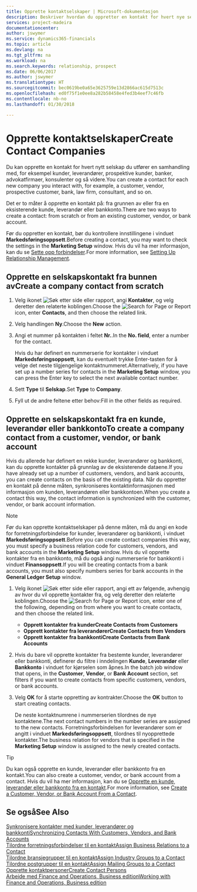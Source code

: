 ```yaml
---
title: Opprette kontaktselskaper | Microsoft-dokumentasjon
description: Beskriver hvordan du oppretter en kontakt for hvert nye selskap eller potensielle selskap du samhandler med eller har et forhold til.
services: project-madeira
documentationcenter: 
author: jswymer
ms.service: dynamics365-financials
ms.topic: article
ms.devlang: na
ms.tgt_pltfrm: na
ms.workload: na
ms.search.keywords: relationship, prospect
ms.date: 06/06/2017
ms.author: jswymer
ms.translationtype: HT
ms.sourcegitcommit: bec0619be0a65e3625759e13d2866ac615d7513c
ms.openlocfilehash: ed0f75f1e0ee8a282b58458e4fed3b4eef7c46fb
ms.contentlocale: nb-no
ms.lasthandoff: 01/30/2018

---
```

# <a name="create-contact-companies"></a><span data-ttu-id="11932-103">Opprette kontaktselskaper</span><span class="sxs-lookup"><span data-stu-id="11932-103">Create Contact Companies</span></span>
<span data-ttu-id="11932-104">Du kan opprette en kontakt for hvert nytt selskap du utfører en samhandling med, for eksempel kunder, leverandører, prospektive kunder, banker, advokatfirmaer, konsulenter og så videre.</span><span class="sxs-lookup"><span data-stu-id="11932-104">You can create a contact for each new company you interact with, for example, a customer, vendor, prospective customer, bank, law firm, consultant, and so on.</span></span>

<span data-ttu-id="11932-105">Det er to måter å opprette en kontakt på: fra grunnen av eller fra en eksisterende kunde, leverandør eller bankkonto.</span><span class="sxs-lookup"><span data-stu-id="11932-105">There are two ways to create a contact: from scratch or from an existing customer, vendor, or bank account.</span></span>

<span data-ttu-id="11932-106">Før du oppretter en kontakt, bør du kontrollere innstillingene i vinduet **Markedsføringsoppsett**.</span><span class="sxs-lookup"><span data-stu-id="11932-106">Before creating a contact, you may want to check the settings in the **Marketing Setup** window.</span></span> <span data-ttu-id="11932-107">Hvis du vil ha mer informasjon, kan du se [Sette opp forbindelser](marketing-setup-marketing.md).</span><span class="sxs-lookup"><span data-stu-id="11932-107">For more information, see [Setting Up Relationship Management](marketing-setup-marketing.md).</span></span>

## <a name="create-a-company-contact-from-scratch"></a><span data-ttu-id="11932-108">Opprette en selskapskontakt fra bunnen av</span><span class="sxs-lookup"><span data-stu-id="11932-108">Create a company contact from scratch</span></span>
1. <span data-ttu-id="11932-109">Velg ikonet ![Søk etter side eller rapport](media/ui-search/search_small.png "Søk etter side eller rapport"), angi **Kontakter**, og velg deretter den relaterte koblingen.</span><span class="sxs-lookup"><span data-stu-id="11932-109">Choose the ![Search for Page or Report](media/ui-search/search_small.png "Search for Page or Report icon") icon, enter **Contacts**, and then choose the related link.</span></span>
2. <span data-ttu-id="11932-110">Velg handlingen **Ny**.</span><span class="sxs-lookup"><span data-stu-id="11932-110">Choose the **New** action.</span></span>
3. <span data-ttu-id="11932-111">Angi et nummer på kontakten i feltet **Nr.**.</span><span class="sxs-lookup"><span data-stu-id="11932-111">In the **No. field**, enter a number for the contact.</span></span>

    <span data-ttu-id="11932-112">Hvis du har definert en nummerserie for kontakter i vinduet **Markedsføringsoppsett**, kan du eventuelt trykke Enter-tasten for å velge det neste tilgjengelige kontaktnummeret.</span><span class="sxs-lookup"><span data-stu-id="11932-112">Alternatively, if you have set up a number series for contacts in the **Marketing Setup** window, you can press the Enter key to select the next available contact number.</span></span>  
4. <span data-ttu-id="11932-113">Sett **Type** til **Selskap**.</span><span class="sxs-lookup"><span data-stu-id="11932-113">Set **Type** to **Company**.</span></span>
5. <span data-ttu-id="11932-114">Fyll ut de andre feltene etter behov:</span><span class="sxs-lookup"><span data-stu-id="11932-114">Fill in the other fields as required.</span></span>

## <a name="to-create-a-company-contact-from-a-customer-vendor-or-bank-account"></a><span data-ttu-id="11932-115">Opprette en selskapskontakt fra en kunde, leverandør eller bankkonto</span><span class="sxs-lookup"><span data-stu-id="11932-115">To create a company contact from a customer, vendor, or bank account</span></span>
<span data-ttu-id="11932-116">Hvis du allerede har definert en rekke kunder, leverandører og bankkonti, kan du opprette kontakter på grunnlag av de eksisterende dataene.</span><span class="sxs-lookup"><span data-stu-id="11932-116">If you have already set up a number of customers, vendors, and bank accounts, you can create contacts on the basis of the existing data.</span></span> <span data-ttu-id="11932-117">Når du oppretter en kontakt på denne måten, synkroniseres kontaktinformasjonen med informasjon om kunden, leverandøren eller bankkontoen.</span><span class="sxs-lookup"><span data-stu-id="11932-117">When you create a contact this way, the contact information is synchronized with the customer, vendor, or bank account information.</span></span>

> [!NOTE]  
>   <span data-ttu-id="11932-118">Før du kan opprette kontaktselskaper på denne måten, må du angi en kode for forretningsforbindelse for kunder, leverandører og bankkonti, i vinduet **Markedsføringsoppsett**.</span><span class="sxs-lookup"><span data-stu-id="11932-118">Before you can create contact companies this way, you must specify a business relation code for customers, vendors, and bank accounts in the **Marketing Setup** window.</span></span> <span data-ttu-id="11932-119">Hvis du vil opprette kontakter fra en bankkonto, må du også angi nummerserie for bankkonti i vinduet **Finansoppsett**.</span><span class="sxs-lookup"><span data-stu-id="11932-119">If you will be creating contacts from a bank accounts, you must also specify numbers series for bank accounts in the **General Ledger Setup** window.</span></span>

1. <span data-ttu-id="11932-120">Velg ikonet ![Søk etter side eller rapport](media/ui-search/search_small.png "Søk etter side eller rapport"), angi ett av følgende, avhengig av hvor du vil opprette kontakter fra, og velg deretter den relaterte koblingen.</span><span class="sxs-lookup"><span data-stu-id="11932-120">Choose the ![Search for Page or Report](media/ui-search/search_small.png "Search for Page or Report icon") icon, enter one of the following, depending on from where you want to create contacts, and then choose the related link.</span></span>
   * <span data-ttu-id="11932-121">**Opprett kontakter fra kunder**</span><span class="sxs-lookup"><span data-stu-id="11932-121">**Create Contacts from Customers**</span></span>
   * <span data-ttu-id="11932-122">**Opprett kontakter fra leverandører**</span><span class="sxs-lookup"><span data-stu-id="11932-122">**Create Contacts from Vendors**</span></span>
   * <span data-ttu-id="11932-123">**Opprett kontakter fra bankkonti**</span><span class="sxs-lookup"><span data-stu-id="11932-123">**Create Contacts from Bank Accounts**</span></span>
2. <span data-ttu-id="11932-124">Hvis du bare vil opprette kontakter fra bestemte kunder, leverandører eller bankkonti, definerer du filtre i inndelingen **Kunde**, **Leverandør** eller **Bankkonto** i vinduet for kjørselen som åpnes.</span><span class="sxs-lookup"><span data-stu-id="11932-124">In the batch job window that opens, in the **Customer**, **Vendor**, or **Bank Account** section, set filters if you want to create contacts from specific customers, vendors, or bank accounts.</span></span>
3. <span data-ttu-id="11932-125">Velg **OK** for å starte oppretting av kontrakter.</span><span class="sxs-lookup"><span data-stu-id="11932-125">Choose the **OK** button to start creating contacts.</span></span>

    <span data-ttu-id="11932-126">De neste kontaktnumrene i nummerserien tilordnes de nye kontaktene.</span><span class="sxs-lookup"><span data-stu-id="11932-126">The next contact numbers in the number series are assigned to the new contacts.</span></span> <span data-ttu-id="11932-127">Forretningsforbindelsen for leverandører som er angitt i vinduet **Markedsføringsoppsett**, tilordnes til nyopprettede kontakter.</span><span class="sxs-lookup"><span data-stu-id="11932-127">The business relation for vendors that is specified in the **Marketing Setup** window is assigned to the newly created contacts.</span></span>

> [!TIP]  
>   <span data-ttu-id="11932-128">Du kan også opprette en kunde, leverandør eller bankkonto fra en kontakt.</span><span class="sxs-lookup"><span data-stu-id="11932-128">You can also create a customer, vendor, or bank account from a contact.</span></span> <span data-ttu-id="11932-129">Hvis du vil ha mer informasjon, kan du se [Opprette en kunde, leverandør eller bankkonto fra en kontakt](marketing-how-create-contacts-new-customers-vendors-bank-accounts.md).</span><span class="sxs-lookup"><span data-stu-id="11932-129">For more information, see [Create a Customer, Vendor, or Bank Account From a Contact](marketing-how-create-contacts-new-customers-vendors-bank-accounts.md).</span></span>

## <a name="see-also"></a><span data-ttu-id="11932-130">Se også</span><span class="sxs-lookup"><span data-stu-id="11932-130">See Also</span></span>
[<span data-ttu-id="11932-131">Synkronisere kontakter med kunder, leverandører og bankkonti</span><span class="sxs-lookup"><span data-stu-id="11932-131">Synchronizing Contacts With Customers, Vendors, and Bank Accounts</span></span>](marketing-synchronize-contacts-customers-vendors-bank-accounts.md)  
[<span data-ttu-id="11932-132">Tilordne forretningsforbindelser til en kontakt</span><span class="sxs-lookup"><span data-stu-id="11932-132">Assign Business Relations to a Contact</span></span>](marketing-business-relations.md#AssignBusRelContact)  
[<span data-ttu-id="11932-133">Tilordne bransjegrupper til en kontakt</span><span class="sxs-lookup"><span data-stu-id="11932-133">Assign Industry Groups to a Contact</span></span>](marketing-industry-groups.md#AssignIndustryGroupContact)  
[<span data-ttu-id="11932-134">Tilordne postgrupper til en kontakt</span><span class="sxs-lookup"><span data-stu-id="11932-134">Assign Mailing Groups to a Contact</span></span>](marketing-mailing-groups.md#AssignMailGroupContact)  
[<span data-ttu-id="11932-135">Opprette kontaktpersoner</span><span class="sxs-lookup"><span data-stu-id="11932-135">Create Contact Persons</span></span>](marketing-create-contact-persons.md)  
[<span data-ttu-id="11932-136">Arbeide med Finance and Operations, Business edition</span><span class="sxs-lookup"><span data-stu-id="11932-136">Working with Finance and Operations, Business edition</span></span>](ui-work-product.md)

